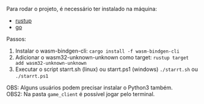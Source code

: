 Para rodar o projeto, é necessário ter instalado na máquina:

- [rustup](https://rustup.rs/)
- [go](https://go.dev/doc/install)

Passos:

1. Instalar o wasm-bindgen-cli:
    `cargo install -f wasm-bindgen-cli`
2. Adicionar o wasm32-unknown-unknown como target:
    `rustup target add wasm32-unknown-unknown`
3. Executar o script starrt.sh (linux) ou starrt.ps1 (windows)
    `./starrt.sh` ou `./starrt.ps1`

OBS: Alguns usuários podem precisar instalar o Python3 também.  
OBS2: Na pasta `game_client` é possível jogar pelo terminal.
